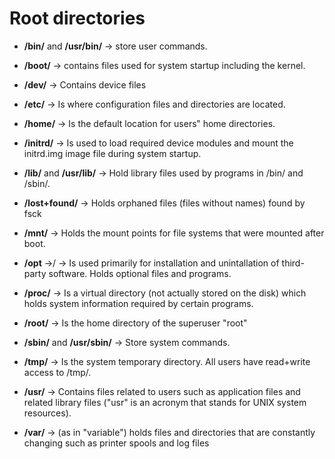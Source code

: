 # Root directories

- **/bin/** and **/usr/bin/** -> store user commands.

- **/boot/** -> contains files used for system startup including the kernel.

- **/dev/** -> Contains device files

- **/etc/** -> Is where configuration files and directories are located.

- **/home/** -> Is the default location for users‟ home directories.

- **/initrd/** -> Is used to load required device modules and mount the initrd.img image file during system startup.

- **/lib/** and **/usr/lib/** -> Hold library files used by programs in /bin/ and /sbin/.

- **/lost+found/** -> Holds orphaned files (files without names) found by fsck

- **/mnt/** -> Holds the mount points for file systems that were mounted after boot.

- **/opt** ->/ -> Is used primarily for installation and unintallation of third-party software. Holds optional files and programs.

- **/proc/** -> Is a virtual directory (not actually stored on the disk) which holds system information required by certain programs.

- **/root/** -> Is the home directory of the superuser "root"

- **/sbin/** and **/usr/sbin/** -> Store system commands.

- **/tmp/** -> Is the system temporary directory. All users have read+write access to /tmp/.

- **/usr/** -> Contains files related to users such as application files and related library files ("usr" is an acronym that stands for UNIX system resources).

- **/var/** -> (as in "variable") holds files and directories that are constantly changing such as printer spools and log files